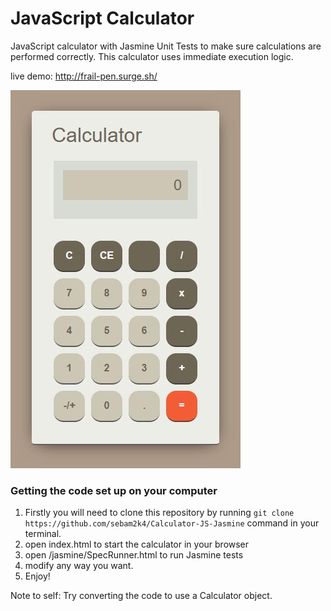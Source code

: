 # JavaScript Calculator

JavaScript calculator with Jasmine Unit Tests to make sure calculations are performed correctly. This calculator uses immediate execution logic.

live demo: http://frail-pen.surge.sh/

[![JS Calculator Preview](preview.jpg)](http://frail-pen.surge.sh/ "JavaScript Calculator")

### Getting the code set up on your computer
1. Firstly you will need to clone this repository by running `git clone https://github.com/sebam2k4/Calculator-JS-Jasmine` command in your terminal.
2. open index.html to start the calculator in your browser
3. open /jasmine/SpecRunner.html to run Jasmine tests
4. modify any way you want.
5. Enjoy!

Note to self:
Try converting the code to use a Calculator object.